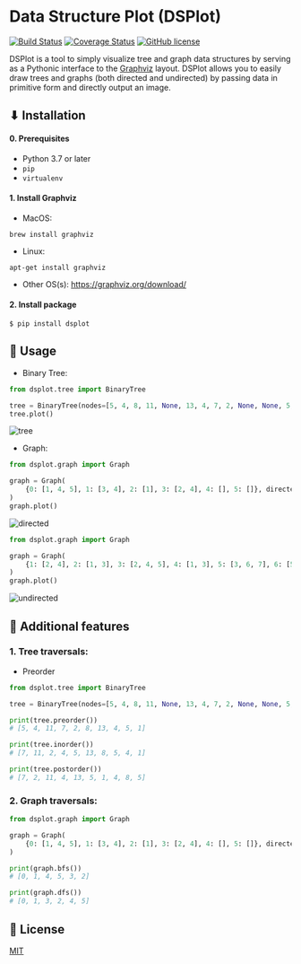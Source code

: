 # Data Structure Plot (DSPlot)
[![Build Status](https://travis-ci.com/billtrn/dsplot.svg?branch=master)](https://travis-ci.com/billtrn/dsplot)
[![Coverage Status](https://coveralls.io/repos/github/billtrn/dsplot/badge.svg?branch=master)](https://coveralls.io/github/billtrn/dsplot?branch=master)
[![GitHub license](https://img.shields.io/badge/license-MIT-blue.svg)](https://github.com/billtrn/dsplot/blob/master/LICENSE)

DSPlot is a tool to simply visualize tree and graph data structures by serving as a Pythonic interface to the [Graphviz](https://graphviz.org/) layout.
DSPlot allows you to easily draw trees and graphs (both directed and undirected) by passing data in primitive form and directly output an image.

## ⬇ Installation

#### 0. Prerequisites
- Python 3.7 or later
- `pip`
- `virtualenv`

#### 1. Install Graphviz
- MacOS:
```
brew install graphviz
```
- Linux:
```
apt-get install graphviz
```
- Other OS(s): https://graphviz.org/download/

#### 2. Install package
```
$ pip install dsplot
```

## 🤟 Usage
- Binary Tree:
```python
from dsplot.tree import BinaryTree

tree = BinaryTree(nodes=[5, 4, 8, 11, None, 13, 4, 7, 2, None, None, 5, 1])
tree.plot()
```
![tree](https://github.com/billtrn/dsplot/blob/master/img/tree.png?raw=true)

- Graph:
```python
from dsplot.graph import Graph

graph = Graph(
    {0: [1, 4, 5], 1: [3, 4], 2: [1], 3: [2, 4], 4: [], 5: []}, directed=True
)
graph.plot()
```
![directed](https://github.com/billtrn/dsplot/blob/master/img/directed.png?raw=true)
```python
from dsplot.graph import Graph

graph = Graph(
    {1: [2, 4], 2: [1, 3], 3: [2, 4, 5], 4: [1, 3], 5: [3, 6, 7], 6: [5], 7: [5]}, directed=False
)
graph.plot()
```
![undirected](https://github.com/billtrn/dsplot/blob/master/img/undirected.png?raw=true)

## 🎁 Additional features
### 1. Tree traversals:
- Preorder
```python
from dsplot.tree import BinaryTree

tree = BinaryTree(nodes=[5, 4, 8, 11, None, 13, 4, 7, 2, None, None, 5, 1])

print(tree.preorder())
# [5, 4, 11, 7, 2, 8, 13, 4, 5, 1]

print(tree.inorder())
# [7, 11, 2, 4, 5, 13, 8, 5, 4, 1]

print(tree.postorder())
# [7, 2, 11, 4, 13, 5, 1, 4, 8, 5]
```
### 2. Graph traversals:
```python
from dsplot.graph import Graph

graph = Graph(
    {0: [1, 4, 5], 1: [3, 4], 2: [1], 3: [2, 4], 4: [], 5: []}, directed=True
)

print(graph.bfs())
# [0, 1, 4, 5, 3, 2]

print(graph.dfs())
# [0, 1, 3, 2, 4, 5]
```
## 📄 License
[MIT](./LICENSE)

